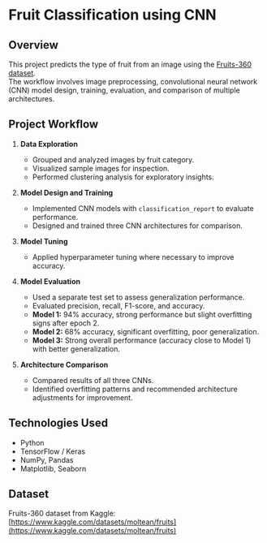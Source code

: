 # Fruit Classification using CNN

## Overview
This project predicts the type of fruit from an image using the [Fruits-360 dataset](https://www.kaggle.com/datasets/moltean/fruits).  
The workflow involves image preprocessing, convolutional neural network (CNN) model design, training, evaluation, and comparison of multiple architectures.

## Project Workflow
1. **Data Exploration**  
   - Grouped and analyzed images by fruit category.  
   - Visualized sample images for inspection.  
   - Performed clustering analysis for exploratory insights.

2. **Model Design and Training**  
   - Implemented CNN models with `classification_report` to evaluate performance.  
   - Designed and trained three CNN architectures for comparison.

3. **Model Tuning**  
   - Applied hyperparameter tuning where necessary to improve accuracy.  

4. **Model Evaluation**  
   - Used a separate test set to assess generalization performance.  
   - Evaluated precision, recall, F1-score, and accuracy.  
   - **Model 1:** 94% accuracy, strong performance but slight overfitting signs after epoch 2.  
   - **Model 2:** 68% accuracy, significant overfitting, poor generalization.  
   - **Model 3:** Strong overall performance (accuracy close to Model 1) with better generalization.

5. **Architecture Comparison**  
   - Compared results of all three CNNs.  
   - Identified overfitting patterns and recommended architecture adjustments for improvement.

## Technologies Used
- Python  
- TensorFlow / Keras  
- NumPy, Pandas  
- Matplotlib, Seaborn  

## Dataset
Fruits-360 dataset from Kaggle:  
[https://www.kaggle.com/datasets/moltean/fruits](https://www.kaggle.com/datasets/moltean/fruits)
